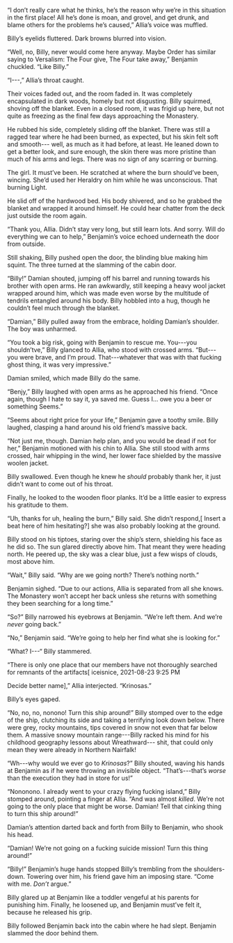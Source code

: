 “I don’t really care what he thinks, he’s the reason why we’re in this situation in the first place! All he’s done is moan, and grovel, and get drunk, and blame others for the problems he’s caused,” Allia’s voice was muffled.

Billy’s eyelids fluttered. Dark browns blurred into vision.

“Well, no, Billy, never would come here anyway. Maybe Order has similar saying to Versalism: The Four give, The Four take away,” Benjamin chuckled. “Like Billy.”

“I---,” Allia’s throat caught.

Their voices faded out, and the room faded in. It was completely encapsulated in dark woods, homely but not disgusting. Billy squirmed, shoving off the blanket. Even in a closed room, it was frigid up here, but not quite as freezing as the final few days approaching the Monastery.	

He rubbed his side, completely sliding off the blanket. There was still a ragged tear where he had been  burned, as expected, but his skin felt soft and smooth--- well, as much as it had before, at least. He leaned down to get a better look, and sure enough, the skin there was more pristine than much of his arms and legs. There was no sign of any scarring or burning.

The girl. It must’ve been. He scratched at where the burn should’ve been, wincing. She’d used her Heraldry on him while he was unconscious. That burning Light.

He slid off of the hardwood bed. His body shivered, and so he grabbed the blanket and wrapped it around himself. He could hear chatter from the deck just outside the room again.

“Thank you, Allia. Didn’t stay very long, but still learn lots. And sorry. Will do everything we can to help,” Benjamin’s voice echoed underneath the door from outside.

Still shaking, Billy pushed open the door, the blinding blue making him squint. The three turned at the slamming of the cabin door.

“Billy!” Damian shouted, jumping off his barrel and running towards his brother with open arms. He ran awkwardly, still keeping a heavy wool jacket wrapped around him, which was made even worse by the multitude of tendrils entangled around his body. Billy hobbled into a hug, though he couldn’t feel much through the blanket.

“Damian,” Billy pulled away from the embrace, holding Damian’s shoulder. The boy was unharmed. 

“You took a big risk, going with Benjamin to rescue me. You---you shouldn’tve,” Billy glanced to Allia, who stood with crossed arms. “But---you were brave, and I’m proud. That---whatever that was with that fucking ghost thing, it was very impressive.”

Damian smiled, which made Billy do the same. 

“Benjy,” Billy laughed with open arms as he approached his friend. “Once again, though I hate to say it, ya saved me. Guess I... owe you a beer or something Seems.”

“Seems about right price for your life,” Benjamin gave a toothy smile. Billy laughed, clasping a hand around his old friend’s massive back.

“Not just me, though. Damian help plan, and you would be dead if not for her,” Benjamin motioned with his chin to Allia. She still stood with arms crossed, hair whipping in the wind, her lower face shielded by the massive woolen jacket. 

Billy swallowed. Even though he knew he *should* probably thank her, it just didn’t want to come out of his throat. 

Finally, he looked to the wooden floor planks. It’d be a little easier to express his gratitude to them.

“Uh, thanks for uh, healing the burn,” Billy said. She didn’t respond,\[ Insert a beat here of him hesitating?\] she was also probably looking at the ground.

Billy stood on his tiptoes, staring over the ship’s stern, shielding his face as he did so. The sun glared directly above him. That meant they were heading north. He peered up, the sky was a clear blue, just a few wisps of clouds, most above him. 

“Wait,” Billy said. “Why are we going north? There’s nothing north.”

Benjamin sighed. “Due to our actions, Allia is separated from all she knows. The Monastery won’t accept her back unless she returns with something they been searching for a long time.”

“So?” Billy narrowed his eyebrows at Benjamin. “We’re left them. And we’re *never* going back.”

“No,” Benjamin said. “We’re going to help her find what she is looking for.”

“What? I---“ Billy stammered. 

“There is only one place that our members have not thoroughly searched for remnants of the artifacts\[ iceisnice, 2021-08-23 9:25 PM

Decide better name\],” Allia interjected. “Krinosas.”

Billy’s eyes gaped. 

“No, no, no, nonono! Turn this ship around!” Billy stomped over to the edge of the ship, clutching its side and taking a terrifying look down below. There were grey, rocky mountains, tips covered in snow not even that far below them. A massive snowy mountain range---Billy racked his mind for his childhood geography lessons about Wreathward--- shit, that could only mean they were already in Northern Nairfalk!

“Wh---why would we ever go to *Krinosas*?” Billy shouted, waving his hands at Benjamin as if he were throwing an invisible object. “That’s---that’s *worse* than the execution they had in store for us!”

“Nononono. I already went to your crazy flying fucking island,” Billy stomped around, pointing a finger at Allia. “And was almost *killed*. We’re not going to the only place that might be worse. Damian! Tell that cinking thing to turn this ship around!”

Damian’s attention darted  back and forth from Billy to Benjamin, who shook his head.

“Damian! We’re not going on a fucking suicide mission! Turn this thing around!”

“Billy!” Benjamin’s huge hands stopped Billy’s trembling from the shoulders-down. Towering over him, his friend gave him an imposing stare. “Come with me. *Don’t* argue.”

Billy glared up at Benjamin like a toddler vengeful at his parents for punishing him. Finally, he loosened up, and Benjamin must’ve felt it, because he released his grip. 

Billy followed Benjamin back into the cabin where he had slept. Benjamin slammed the door behind them.







